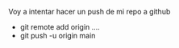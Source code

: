 Voy a intentar hacer un push de mi repo a github
- git remote add origin ....
- git push -u origin main


